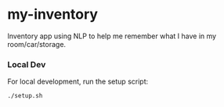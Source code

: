 # my-inventory
Inventory app using NLP to help me remember what I have in my room/car/storage.

### Local Dev

For local development, run the setup script:

```bash
./setup.sh
